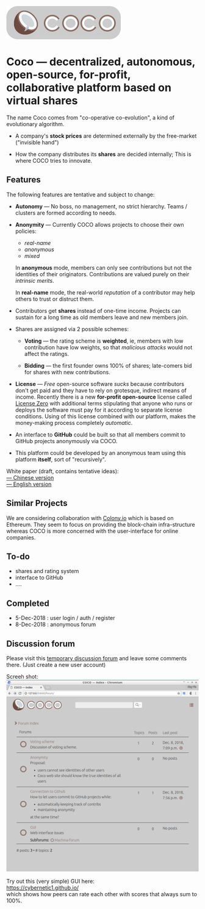 ![logo](coco/static/logo.png)

# Coco &mdash; decentralized, autonomous, open-source, for-profit, collaborative platform based on virtual shares

The name Coco comes from "co-operative co-evolution", a kind of evolutionary algorithm.

* A company's **stock prices** are determined externally by the free-market ("invisible hand")

* How the company distributes its **shares** are decided internally;  This is where COCO tries to innovate.

Features
--------

The following features are tentative and subject to change:

* **Autonomy** &mdash; No boss, no management, no strict hierarchy.  Teams / clusters are formed according to needs.

* **Anonymity** &mdash; Currently COCO allows projects to choose their own policies:
  * _real-name_
  * _anonymous_
  * _mixed_

  In **anonymous** mode, members can only see contributions but not the identities of their originators.  Contributions are valued purely on their _intrinsic merits_.

  In **real-name** mode, the real-world _reputation_ of a contributor may help others to trust or distruct them.

* Contributors get **shares** instead of one-time income.  Projects can sustain for a long time as old members leave and new members join.

* Shares are assigned via 2 possible schemes:

  * **Voting** &mdash; the rating scheme is **weighted**, ie, members with low contribution have low weights, so that _malicious attacks_ would not affect the ratings.

  * **Bidding** &mdash; the first founder owns 100% of shares; late-comers bid for shares with new contributions.

* **License** &mdash; _Free_ open-source software _sucks_ because contributors don't get paid and they have to rely on grotesque, indirect means of income.  Recently there is a new **for-profit open-source** license called [License Zero](https://licensezero.com/) with additional terms stipulating that anyone who runs or deploys the software must pay for it according to separate license conditions.  Using of this license combined with our platform, makes the money-making process completely _automatic_.

* An interface to **GitHub** could be built so that all members commit to GitHub projects anonymously via COCO.

* This platform could be developed by an anonymous team using this platform **itself**, sort of "recursively".

White paper (draft, contains tentative ideas):  
[&mdash; Chinese version](COCO-white-paper-cn.pdf)  
[&mdash; English version](COCO-white-paper-en.pdf)  

Similar Projects
----------------
We are considering collaboration with [Colony.io](https://colony.io/) which is based on Ethereum.  They seem to focus on providing the block-chain infra-structure whereas COCO is more concerned with the user-interface for online companies.

To-do
-----
* shares and rating system
* interface to GitHub
* ....

Completed
---------
* 5-Dec-2018 : user login / auth / register
* 8-Dec-2018 : anonymous forum

Discussion forum
----------------

Please visit this [temporary discussion forum](http://cybernetic1.pythonanywhere.com/) and leave some comments there. (Just create a new user account)

Screeh shot:
![screenshot](COCO-screenshot1.png)

Try out this (very simple) GUI here:  
https://cybernetic1.github.io/  
which shows how peers can rate each other with scores that always sum to 100%.
